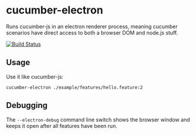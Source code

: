 # cucumber-electron 

Runs cucumber-js in an electron renderer process, meaning cucumber scenarios
have direct access to both a browser DOM and node.js stuff.

[![Build Status](https://travis-ci.org/featurist/cucumber-electron.svg?branch=master)](https://travis-ci.org/featurist/cucumber-electron)

## Usage

Use it like cucumber-js:
```
cucumber-electron ./example/features/hello.feature:2
```

## Debugging

The `--electron-debug` command line switch shows the browser window and keeps
it open after all features have been run.
